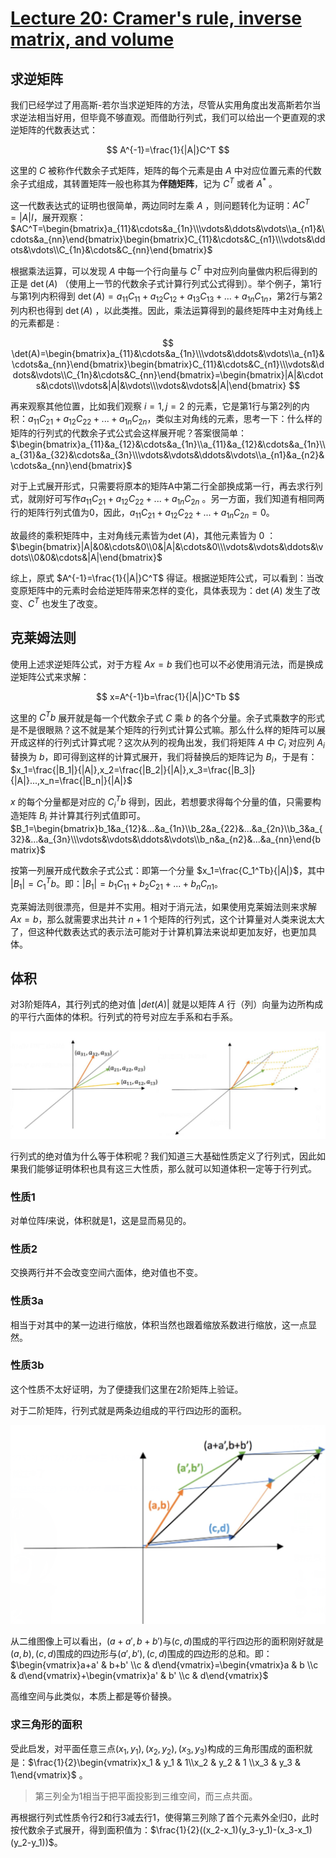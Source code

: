 # [Lecture 20: Cramer's rule, inverse matrix, and volume](https://ocw.mit.edu/courses/18-06-linear-algebra-spring-2010/resources/lecture-20-cramers-rule-inverse-matrix-and-volume/)

## 求逆矩阵

我们已经学过了用高斯-若尔当求逆矩阵的方法，尽管从实用角度出发高斯若尔当求逆法相当好用，但毕竟不够直观。而借助行列式，我们可以给出一个更直观的求逆矩阵的代数表达式：

$$
A^{-1}=\frac{1}{|A|}C^T
$$

这里的 $C$  被称作代数余子式矩阵，矩阵的每个元素是由 $A$ 中对应位置元素的代数余子式组成，其转置矩阵一般也称其为**伴随矩阵**，记为 $C^T$ 或者 $A^*$ 。

这一代数表达式的证明也很简单，两边同时左乘 $A$ ，则问题转化为证明：$AC^T=|A|I$，展开观察：$AC^T=\begin{bmatrix}a_{11}&\cdots&a_{1n}\\\vdots&\ddots&\vdots\\a_{n1}&\cdots&a_{nn}\end{bmatrix}\begin{bmatrix}C_{11}&\cdots&C_{n1}\\\vdots&\ddots&\vdots\\C_{1n}&\cdots&C_{nn}\end{bmatrix}$

根据乘法运算，可以发现 $A$ 中每一个行向量与 $C^T$ 中对应列向量做内积后得到的正是 $\det(A)$ （使用上一节的代数余子式计算行列式公式得到）。举个例子，第1行与第1列内积得到 $\det(A)=a_{11}C_{11} + a_{12}C_{12} +a_{13}C_{13}+ \dots + a_{1n}C_{1n}$，第2行与第2列内积也得到 $\det(A)$ ，以此类推。因此，乘法运算得到的最终矩阵中主对角线上的元素都是 : 

$$
\det(A)=\begin{bmatrix}a_{11}&\cdots&a_{1n}\\\vdots&\ddots&\vdots\\a_{n1}&\cdots&a_{nn}\end{bmatrix}\begin{bmatrix}C_{11}&\cdots&C_{n1}\\\vdots&\ddots&\vdots\\C_{1n}&\cdots&C_{nn}\end{bmatrix}=\begin{bmatrix}|A|&\cdots&\cdots\\\vdots&|A|&\vdots\\\vdots&\vdots&|A|\end{bmatrix}
$$

再来观察其他位置，比如我们观察 $i=1,j=2$ 的元素，它是第1行与第2列的内积：$a_{11}C_{21}+a_{12}C_{22}+...+a_{1n}C_{2n}$，类似主对角线的元素，思考一下：什么样的矩阵的行列式的代数余子式公式会这样展开呢？答案很简单：$\begin{bmatrix}a_{11}&a_{12}&\cdots&a_{1n}\\a_{11}&a_{12}&\cdots&a_{1n}\\a_{31}&a_{32}&\cdots&a_{3n}\\\vdots&\vdots&\ddots&\vdots\\a_{n1}&a_{n2}&\cdots&a_{nn}\end{bmatrix}$

对于上式展开形式，只需要将原本的矩阵A中第二行全部换成第一行，再去求行列式，就刚好可写作$a_{11}C_{21}+a_{12}C_{22}+...+a_{1n}C_{2n}$ 。另一方面，我们知道有相同两行的矩阵行列式值为0，因此，$a_{11}C_{21}+a_{12}C_{22}+...+a_{1n}C_{2n}=0$。

故最终的乘积矩阵中，主对角线元素皆为$\det(A)$，其他元素皆为 $0$ ：$\begin{bmatrix}|A|&0&\cdots&0\\0&|A|&\cdots&0\\\vdots&\vdots&\ddots&\vdots\\0&0&\cdots&|A|\end{bmatrix}$

综上，原式 $A^{-1}=\frac{1}{|A|}C^T$ 得证。根据逆矩阵公式，可以看到：当改变原矩阵中的元素时会给逆矩阵带来怎样的变化，具体表现为：$\det(A)$ 发生了改变、$C^T$ 也发生了改变。

## 克莱姆法则

使用上述求逆矩阵公式，对于方程 $Ax=b$  我们也可以不必使用消元法，而是换成逆矩阵公式来求解：

$$
x=A^{-1}b=\frac{1}{|A|}C^Tb
$$

这里的 $C^Tb$ 展开就是每一个代数余子式 $C$ 乘 $b$ 的各个分量。余子式乘数字的形式是不是很眼熟？这不就是某个矩阵的行列式计算公式嘛。那么什么样的矩阵可以展开成这样的行列式计算式呢？这次从列的视角出发，我们将矩阵 $A$ 中 $C_i$ 对应列 $A_i$ 替换为 $b$，即可得到这样的计算式展开，我们将替换后的矩阵记为 $B_i$，于是有：$x_1=\frac{|B_1|}{|A|},x_2=\frac{|B_2|}{|A|},x_3=\frac{|B_3|}{|A|}...,x_n=\frac{|B_n|}{|A|}$

$x$ 的每个分量都是对应的 $C_i^Tb$ 得到，因此，若想要求得每个分量的值，只需要构造矩阵 $B_i$ 并计算其行列式值即可。$B_1=\begin{bmatrix}b_1&a_{12}&...&a_{1n}\\b_2&a_{22}&...&a_{2n}\\b_3&a_{32}&...&a_{3n}\\\vdots&\vdots&\ddots&\vdots\\b_n&a_{n2}&...&a_{nn}\end{bmatrix}$

按第一列展开成代数余子式公式：即第一个分量 $x_1=\frac{C_1^Tb}{|A|}$，其中 $|B_1|=C_1^Tb$。即：$|B_1|=b_1C_{11}+b_2C_{21}+...+b_nC_{n1}$。

克莱姆法则很漂亮，但是并不实用。相对于消元法，如果使用克莱姆法则来求解 $Ax=b$，那么就需要求出共计 $n+1$ 个矩阵的行列式，这个计算量对人类来说太大了，但这种代数表达式的表示法可能对于计算机算法来说却更加友好，也更加具体。

## 体积

对3阶矩阵$A$，其行列式的绝对值 $|det(A)|$ 就是以矩阵 $A$ 行（列）向量为边所构成的平行六面体的体积。行列式的符号对应左手系和右手系。

![Image1](../.assert/Linear-Algebra-MIT/Lecture20/Image1.png)

行列式的绝对值为什么等于体积呢？我们知道三大基础性质定义了行列式，因此如果我们能够证明体积也具有这三大性质，那么就可以知道体积一定等于行列式。

### 性质1

对单位阵$I$来说，体积就是1，这是显而易见的。

### 性质2

交换两行并不会改变空间六面体，绝对值也不变。

### 性质3a

相当于对其中的某一边进行缩放，体积当然也跟着缩放系数进行缩放，这一点显然。

### 性质3b

这个性质不太好证明，为了便捷我们这里在2阶矩阵上验证。

对于二阶矩阵，行列式就是两条边组成的平行四边形的面积。

![Image2](../.assert/Linear-Algebra-MIT/Lecture20/Image2.png)

从二维图像上可以看出，$(a+a',b+b')$与$(c,d)$围成的平行四边形的面积刚好就是$(a,b),(c,d)$围成的四边形与$(a',b'),(c,d)$围成的四边形的总和。即：$\begin{vmatrix}a+a' & b+b' \\c & d\end{vmatrix}=\begin{vmatrix}a & b \\c & d\end{vmatrix}+\begin{vmatrix}a' & b' \\c & d\end{vmatrix}$

高维空间与此类似，本质上都是等价替换。

### 求三角形的面积

受此启发，对平面任意三点$(x_1,y_1),(x_2,y_2),(x_3,y_3)$构成的三角形围成的面积就是：$\frac{1}{2}\begin{vmatrix}x_1 & y_1 & 1\\x_2 & y_2 & 1 \\x_3 & y_3 & 1\end{vmatrix}$ 。

> 第三列全为1相当于把平面投影到三维空间，而三点共面。
> 

再根据行列式性质令行2和行3减去行1，使得第三列除了首个元素外全归0，此时按代数余子式展开，得到面积值为：$\frac{1}{2}((x_2-x_1)(y_3-y_1)-(x_3-x_1)(y_2-y_1))$。